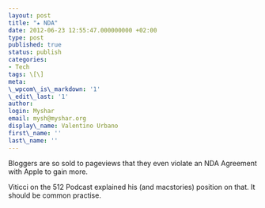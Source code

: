 ```yaml
---
layout: post
title: "★ NDA"
date: 2012-06-23 12:55:47.000000000 +02:00
type: post
published: true
status: publish
categories:
- Tech
tags: \[\]
meta:
\_wpcom\_is\_markdown: '1'
\_edit\_last: '1'
author:
login: Myshar
email: mysh@myshar.org
display\_name: Valentino Urbano
first\_name: ''
last\_name: ''
---
```


Bloggers are so sold to pageviews that they even violate an NDA Agreement with Apple to gain more.

Viticci on the 512 Podcast explained his (and macstories) position on that. It should be common practise.